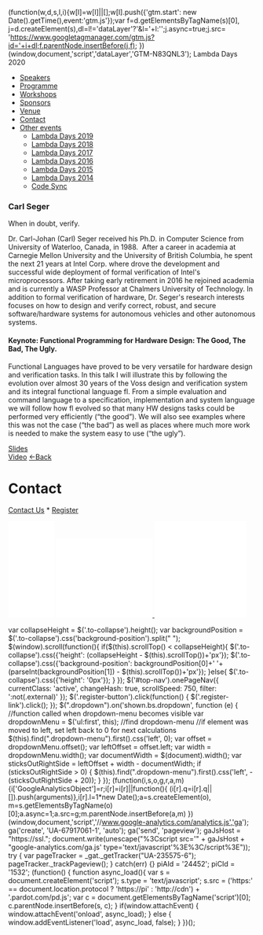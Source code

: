 (function(w,d,s,l,i){w\[l\]=w\[l\]||\[\];w\[l\].push({'gtm.start': new Date().getTime(),event:'gtm.js'});var f=d.getElementsByTagName(s)\[0\], j=d.createElement(s),dl=l!='dataLayer'?'&l='+l:'';j.async=true;j.src= 'https://www.googletagmanager.com/gtm.js?id='+i+dl;f.parentNode.insertBefore(j,f); })(window,document,'script','dataLayer','GTM-N83QNL3');     Lambda Days 2020         

<iframe src="https://www.googletagmanager.com/ns.html?id=GTM-N83QNL3" height="0" width="0" style="display:none;visibility:hidden"></iframe>

*   [Speakers](/lambdadays2020/#speakers)
*   [Programme](/lambdadays2020/#programme)
*   [Workshops](/lambdadays2020/#workshops)
*   [Sponsors](/lambdadays2020/#sponsors)
*   [Venue](/lambdadays2020/#venue)
*   [Contact](/lambdadays2020/#contact)
*   [Other events](#)
    *   [Lambda Days 2019](https://www.lambdadays.org/lambdadays2019)
    *   [Lambda Days 2018](https://www.lambdadays.org/lambdadays2018)
    *   [Lambda Days 2017](https://www.lambdadays.org/lambdadays2017)
    *   [Lambda Days 2016](https://www.lambdadays.org/lambdadays2016/)
    *   [Lambda Days 2015](/static/lambda2015.htm)
    *   [Lambda Days 2014](/static/lambda2014.htm)
    *   [Code Sync](https://codesync.global/)

  

### Carl Seger

When in doubt, verify.  

Dr. Carl-Johan (Carl) Seger received his Ph.D. in Computer Science from University of Waterloo, Canada, in 1988.  After a career in academia at Carnegie Mellon University and the University of British Columbia, he spent the next 21 years at Intel Corp. where drove the development and successful wide deployment of formal verification of Intel's microprocessors. After taking early retirement in 2016 he rejoined academia and is currently a WASP Professor at Chalmers University of Technology. In addition to formal verification of hardware, Dr. Seger's research interests focuses on how to design and verify correct, robust, and secure software/hardware systems for autonomous vehicles and other autonomous systems.

#### Keynote: Functional Programming for Hardware Design: The Good, The Bad, The Ugly.

Functional Languages have proved to be very versatile for hardware design and verification tasks. In this talk I will illustrate this by following the evolution over almost 30 years of the Voss design and verification system and its integral functional language fl. From a simple evaluation and command language to a specification, implementation and system language we will follow how fl evolved so that many HW designs tasks could be performed very efficiently (“the good”). We will also see examples where this was not the case (“the bad”) as well as places where much more work is needed to make the system easy to use (“the ugly”).

[Slides](https://lambdadays-prod.s3.amazonaws.com/presentations/Carl+Seger+-+Functional+Programming+for+Hardware+Design_+The+Good%2C+The+Bad%2C+The+Ugly.pdf)  
[Video](https://www.youtube.com/watch?v=NOUX8c30bI4&list=PLvL2NEhYV4ZsV9Bw0wp1P46SOdtk4pFW6&index=5) [←Back](/lambdadays2020)

# Contact

[Contact Us](https://www.lambdadays.org/lambdadays2020/#contact) \* [Register](https://www.lambdadays.org/lambdadays2020/#register)

 [![facebook icon](/static/upload/media/1407736708498708fb_glowna.png)](https://www.facebook.com/events/624296757687805/?context=create&source=49) [ ![twitter icon](/static/upload/media/1407736735506811tw_glowna.png) ](https://twitter.com/LambdaDays) [![lanyrd icon](/static/upload/media/1407736760562017l_glowna.png)](http://lanyrd.com/2015/lambdadays/) 

var collapseHeight = $('.to-collapse').height(); var backgroundPosition = $('.to-collapse').css('background-position').split(" "); $(window).scroll(function(){ if($(this).scrollTop() < collapseHeight){ $('.to-collapse').css({'height': (collapseHeight - $(this).scrollTop())+'px'}); $('.to-collapse').css({'background-position': backgroundPosition\[0\]+' '+(parseInt(backgroundPosition\[1\]) - $(this).scrollTop())+'px'}); }else{ $('.to-collapse').css({'height': '0px'}); } }); $('#top-nav').onePageNav({ currentClass: 'active', changeHash: true, scrollSpeed: 750, filter: ':not(.external)' }); $('.register-button').click(function() { $('.register-link').click(); }); $(".dropdown").on('shown.bs.dropdown', function (e) { //function called when dropdown-menu becomes visible var dropdownMenu = $('ul:first', this); //find dropdown-menu //if element was moved to left, set left back to 0 for next calculations $(this).find(".dropdown-menu").first().css('left', 0); var offset = dropdownMenu.offset(); var leftOffset = offset.left; var width = dropdownMenu.width(); var documentWidth = $(document).width(); var sticksOutRightSide = leftOffset + width - documentWidth; if (sticksOutRightSide > 0) { $(this).find(".dropdown-menu").first().css('left', -(sticksOutRightSide + 20)); } }); (function(i,s,o,g,r,a,m){i\['GoogleAnalyticsObject'\]=r;i\[r\]=i\[r\]||function(){ (i\[r\].q=i\[r\].q||\[\]).push(arguments)},i\[r\].l=1\*new Date();a=s.createElement(o), m=s.getElementsByTagName(o)\[0\];a.async=1;a.src=g;m.parentNode.insertBefore(a,m) })(window,document,'script','//www.google-analytics.com/analytics.js','ga'); ga('create', 'UA-67917061-1', 'auto'); ga('send', 'pageview'); gaJsHost = "https://ssl."; document.write(unescape("%3Cscript src='" + gaJsHost + "google-analytics.com/ga.js' type='text/javascript'%3E%3C/script%3E")); try { var pageTracker = \_gat.\_getTracker("UA-235575-6"); pageTracker.\_trackPageview(); } catch(err) {} piAId = '24452'; piCId = '1532'; (function() { function async\_load(){ var s = document.createElement('script'); s.type = 'text/javascript'; s.src = ('https:' == document.location.protocol ? 'https://pi' : 'http://cdn') + '.pardot.com/pd.js'; var c = document.getElementsByTagName('script')\[0\]; c.parentNode.insertBefore(s, c); } if(window.attachEvent) { window.attachEvent('onload', async\_load); } else { window.addEventListener('load', async\_load, false); } })();
